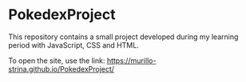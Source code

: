 # PokedexProject
This repository contains a small project developed during my learning period with JavaScript, CSS and HTML.

To open the site, use the link: https://murillo-strina.github.io/PokedexProject/
